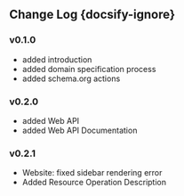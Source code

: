 ## Change Log {docsify-ignore}

### v0.1.0

* added introduction
* added domain specification process
* added schema.org actions

### v0.2.0

* added Web API
* added Web API Documentation

### v0.2.1

* Website: fixed sidebar rendering error
* Added Resource Operation Description
